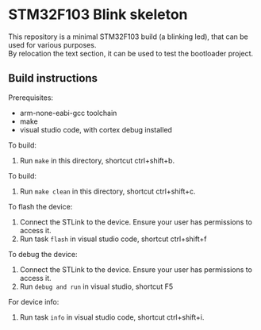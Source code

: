 # STM32F103 Blink skeleton

This repository is a minimal STM32F103 build (a blinking led), that can be used for various purposes.  
By relocation the text section, it can be used to test the bootloader project.

## Build instructions

Prerequisites:

 - arm-none-eabi-gcc toolchain
 - make
 - visual studio code, with cortex debug installed

To build:

 1. Run `make` in this directory, shortcut ctrl+shift+b.

To build:

 1. Run `make clean` in this directory, shortcut ctrl+shift+c.

To flash the device:

 1. Connect the STLink to the device. Ensure your user has permissions to access
    it.
 2. Run task `flash` in visual studio code, shortcut ctrl+shift+f

To debug the device:

 1. Connect the STLink to the device. Ensure your user has permissions to access
    it.
 2. Run `debug and run` in visual studio, shortcut F5

For device info:

 1. Run task `info` in visual studio code, shortcut ctrl+shift+i.

